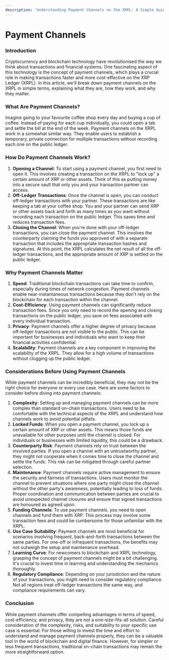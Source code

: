 ```yaml
---
description: 'Understanding Payment Channels on the XRPL: A Simple Guide'
---
```


# Payment Channels

### Introduction

Cryptocurrency and blockchain technology have revolutionised the way we think about transactions and financial systems. One fascinating aspect of this technology is the concept of payment channels, which plays a crucial role in making transactions faster and more cost-effective on the XRP Ledger (XRPL). In this article, we'll break down payment channels on the XRPL in simple terms, explaining what they are, how they work, and why they matter.

### What Are Payment Channels?

Imagine going to your favourite coffee shop every day and buying a cup of coffee. Instead of paying for each cup individually, you could open a tab and settle the bill at the end of the week. Payment channels on the XRPL work in a somewhat similar way. They enable users to establish a temporary, private connection for multiple transactions without recording each one on the public ledger.

### How Do Payment Channels Work?

1. **Opening a Channel**: To start using a payment channel, you first need to open it. This involves creating a transaction on the XRPL to "lock up" a certain amount of XRP or other assets. Think of this as putting money into a secure vault that only you and your transaction partner can access.
2. **Off-Ledger Transactions**: Once the channel is open, you can conduct off-ledger transactions with your partner. These transactions are like keeping a tab at your coffee shop. You and your partner can send XRP or other assets back and forth as many times as you want without recording each transaction on the public ledger. This saves time and reduces transaction fees.
3. **Closing the Channel**: When you're done with your off-ledger transactions, you can close the payment channel. This involves the counterparty claiming the funds you approved of with a separate transaction that includes the appropriate transaction hashes and signatures. At this point, the XRPL calculates the net result of all the off-ledger transactions, and the appropriate amount of XRP is settled on the public ledger.

### Why Payment Channels Matter

1. **Speed**: Traditional blockchain transactions can take time to confirm, especially during times of network congestion. Payment channels enable near-instantaneous transactions because they don't rely on the blockchain for each transaction within the channel.
2. **Cost-Efficiency**: Using payment channels can significantly reduce transaction fees. Since you only need to record the opening and closing transactions on the public ledger, you save on fees associated with every individual transaction.
3. **Privacy**: Payment channels offer a higher degree of privacy because off-ledger transactions are not visible to the public. This can be important for businesses and individuals who want to keep their financial activities confidential.
4. **Scalability**: Payment channels are a key component in improving the scalability of the XRPL. They allow for a high volume of transactions without clogging up the public ledger.

### Considerations Before Using Payment Channels

While payment channels can be incredibly beneficial, they may not be the right choice for everyone or every use case. Here are some factors to consider before diving into payment channels:

1. **Complexity**: Setting up and managing payment channels can be more complex than standard on-chain transactions. Users need to be comfortable with the technical aspects of the XRPL and understand how channels work to avoid potential pitfalls.
2. **Locked Funds**: When you open a payment channel, you lock up a certain amount of XRP or other assets. This means those funds are unavailable for other purposes until the channel is closed. For individuals or businesses with limited liquidity, this could be a drawback.
3. **Counterparty Risk**: Payment channels rely on trust between the involved parties. If you open a channel with an untrustworthy partner, they might not cooperate when it comes time to close the channel and settle the funds. This risk can be mitigated through careful partner selection.
4. **Maintenance**: Payment channels require active management to ensure the security and fairness of transactions. Users must monitor the channel to prevent situations where one party might close the channel without the other party's awareness, potentially leading to loss of funds. Proper coordination and communication between parties are crucial to avoid unexpected channel closures and ensure that signed transactions are honoured as agreed upon.
5. **Funding Channels**: To use payment channels, you need to open channels and fund them with XRP. This process may involve some transaction fees and could be cumbersome for those unfamiliar with the XRPL.
6. **Use Case Suitability**: Payment channels are most beneficial for scenarios involving frequent, back-and-forth transactions between the same parties. For one-off or infrequent transactions, the benefits may not outweigh the setup and maintenance overhead.
7. **Learning Curve**: For newcomers to blockchain and XRPL technology, grasping the concept of payment channels might be a bit challenging. It's crucial to invest time in learning and understanding the mechanics thoroughly.
8. **Regulatory Compliance**: Depending on your jurisdiction and the nature of your transactions, you might need to consider regulatory compliance. Not all regions treat off-ledger transactions the same way, and compliance requirements can vary.

### Conclusion

While payment channels offer compelling advantages in terms of speed, cost-efficiency, and privacy, they are not a one-size-fits-all solution. Careful consideration of the complexity, risks, and suitability to your specific use case is essential. For those willing to invest the time and effort to understand and manage payment channels properly, they can be a valuable tool in the world of blockchain and digital finance. However, for simpler or less frequent transactions, traditional on-chain transactions may remain the more straightforward option.
